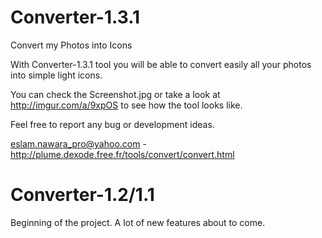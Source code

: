 # Converter-1.3.1
Convert my Photos into Icons

With Converter-1.3.1 tool you will be able to convert easily all your photos into simple light icons.

You can check the Screenshot.jpg or take a look at http://imgur.com/a/9xpOS to see how the tool looks like.

Feel free to report any bug or development ideas.

eslam.nawara_pro@yahoo.com - http://plume.dexode.free.fr/tools/convert/convert.html

# Converter-1.2/1.1

Beginning of the project. A lot of new features about to come.

